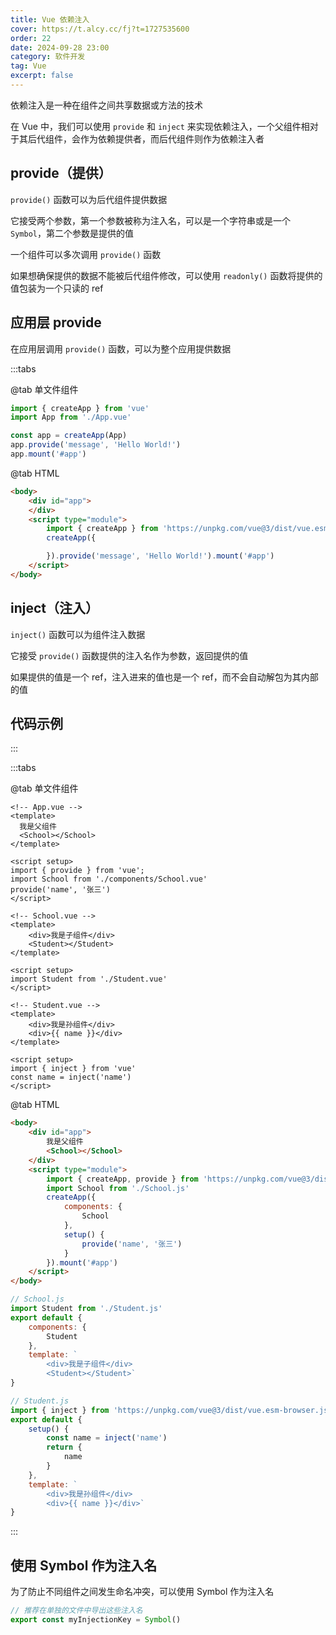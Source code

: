 ```yaml
---
title: Vue 依赖注入
cover: https://t.alcy.cc/fj?t=1727535600
order: 22
date: 2024-09-28 23:00
category: 软件开发
tag: Vue
excerpt: false
---
```


依赖注入是一种在组件之间共享数据或方法的技术

在 Vue 中，我们可以使用 `provide` 和 `inject` 来实现依赖注入，一个父组件相对于其后代组件，会作为依赖提供者，而后代组件则作为依赖注入者

## provide（提供）

`provide()` 函数可以为后代组件提供数据

它接受两个参数，第一个参数被称为注入名，可以是一个字符串或是一个 `Symbol`，第二个参数是提供的值

一个组件可以多次调用 `provide()` 函数

如果想确保提供的数据不能被后代组件修改，可以使用 `readonly()` 函数将提供的值包装为一个只读的 ref

## 应用层 provide

在应用层调用 `provide()` 函数，可以为整个应用提供数据

:::tabs

@tab 单文件组件

```javascript
import { createApp } from 'vue'
import App from './App.vue'

const app = createApp(App)
app.provide('message', 'Hello World!')
app.mount('#app')
```
@tab HTML

```html
<body>
    <div id="app">
    </div>
    <script type="module">
        import { createApp } from 'https://unpkg.com/vue@3/dist/vue.esm-browser.js'
        createApp({

        }).provide('message', 'Hello World!').mount('#app')
    </script>
</body>
```

## inject（注入）

`inject()` 函数可以为组件注入数据

它接受 `provide()` 函数提供的注入名作为参数，返回提供的值

如果提供的值是一个 ref，注入进来的值也是一个 ref，而不会自动解包为其内部的值

## 代码示例

:::

:::tabs

@tab 单文件组件

```vue
<!-- App.vue -->
<template>
  我是父组件
  <School></School>
</template>

<script setup>
import { provide } from 'vue';
import School from './components/School.vue'
provide('name', '张三')
</script>
```

```vue
<!-- School.vue -->
<template>
    <div>我是子组件</div>
    <Student></Student>
</template>

<script setup>
import Student from './Student.vue'
</script>
```

```vue
<!-- Student.vue -->
<template>
    <div>我是孙组件</div>
    <div>{{ name }}</div>
</template>

<script setup>
import { inject } from 'vue'
const name = inject('name')
</script>
```

@tab HTML

```html
<body>
    <div id="app">
        我是父组件
        <School></School>
    </div>
    <script type="module">
        import { createApp, provide } from 'https://unpkg.com/vue@3/dist/vue.esm-browser.js'
        import School from './School.js'
        createApp({
            components: {
                School
            },
            setup() {
                provide('name', '张三')
            }
        }).mount('#app')
    </script>
</body>
```

```javascript
// School.js
import Student from './Student.js'
export default {
    components: {
        Student
    },
    template: `
        <div>我是子组件</div>
        <Student></Student>`
}
```

```javascript
// Student.js
import { inject } from 'https://unpkg.com/vue@3/dist/vue.esm-browser.js'
export default {
    setup() {
        const name = inject('name')
        return {
            name
        }
    },
    template: `
        <div>我是孙组件</div>
        <div>{{ name }}</div>`
}
```

:::

## 使用 Symbol 作为注入名

为了防止不同组件之间发生命名冲突，可以使用 Symbol 作为注入名

```javascript
// 推荐在单独的文件中导出这些注入名
export const myInjectionKey = Symbol()
```